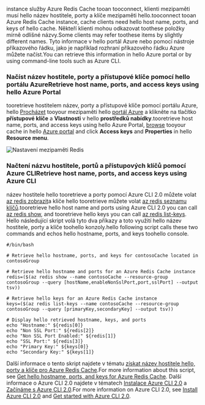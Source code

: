 <span data-ttu-id="83c5e-101">instance služby Azure Redis Cache tooan tooconnect, klienti mezipaměti musí hello název hostitele, porty a klíče mezipaměti hello.</span><span class="sxs-lookup"><span data-stu-id="83c5e-101">tooconnect tooan Azure Redis Cache instance, cache clients need hello host name, ports, and keys of hello cache.</span></span> <span data-ttu-id="83c5e-102">Někteří klienti mohou odkazovat toothese položky mírně odlišné názvy.</span><span class="sxs-lookup"><span data-stu-id="83c5e-102">Some clients may refer toothese items by slightly different names.</span></span> <span data-ttu-id="83c5e-103">Tyto informace v hello portál Azure nebo pomocí nástroje příkazového řádku, jako je například rozhraní příkazového řádku Azure můžete načíst.</span><span class="sxs-lookup"><span data-stu-id="83c5e-103">You can retrieve this information in hello Azure portal or by using command-line tools such as Azure CLI.</span></span>

### <a name="retrieve-host-name-ports-and-access-keys-using-hello-azure-portal"></a><span data-ttu-id="83c5e-104">Načíst název hostitele, porty a přístupové klíče pomocí hello portálu Azure</span><span class="sxs-lookup"><span data-stu-id="83c5e-104">Retrieve host name, ports, and access keys using hello Azure Portal</span></span>
<span data-ttu-id="83c5e-105">tooretrieve hostitelem název, porty a přístupové klíče pomocí portálu Azure, hello [Procházet](../articles/redis-cache/cache-configure.md#configure-redis-cache-settings) tooyour mezipaměti hello [portál Azure](https://portal.azure.com) a klikněte na tlačítko **přístupové klíče** a  **Vlastnosti** v hello **prostředků nabídky**.</span><span class="sxs-lookup"><span data-stu-id="83c5e-105">tooretrieve host name, ports, and access keys using hello Azure Portal, [browse](../articles/redis-cache/cache-configure.md#configure-redis-cache-settings) tooyour cache in hello [Azure portal](https://portal.azure.com) and click **Access keys** and **Properties** in hello **Resource menu**.</span></span> 

![Nastavení mezipaměti Redis](media/redis-cache-access-keys/redis-cache-hostname-ports-keys.png)

### <a name="retrieve-host-name-ports-and-access-keys-using-azure-cli"></a><span data-ttu-id="83c5e-107">Načtení názvu hostitele, portů a přístupových klíčů pomocí Azure CLI</span><span class="sxs-lookup"><span data-stu-id="83c5e-107">Retrieve host name, ports, and access keys using Azure CLI</span></span>
<span data-ttu-id="83c5e-108">název hostitele hello tooretrieve a porty pomocí Azure CLI 2.0 můžete volat [az redis zobrazit](https://docs.microsoft.com/cli/azure/redis#show)a klíče hello tooretrieve můžete volat [az redis seznamu klíčů](https://docs.microsoft.com/cli/azure/redis#list-keys).</span><span class="sxs-lookup"><span data-stu-id="83c5e-108">tooretrieve hello host name and ports using Azure CLI 2.0 you can call [az redis show](https://docs.microsoft.com/cli/azure/redis#show), and tooretrieve hello keys you can call [az redis list-keys](https://docs.microsoft.com/cli/azure/redis#list-keys).</span></span> <span data-ttu-id="83c5e-109">Hello následující skript volá tyto dva příkazy a toto využití hello název hostitele, porty a klíče toohello konzoly.</span><span class="sxs-lookup"><span data-stu-id="83c5e-109">hello following script calls these two commands and echos hello hostname, ports, and keys toohello console.</span></span>

```azurecli
#/bin/bash

# Retrieve hello hostname, ports, and keys for contosoCache located in contosoGroup

# Retrieve hello hostname and ports for an Azure Redis Cache instance
redis=($(az redis show --name contosoCache --resource-group contosoGroup --query [hostName,enableNonSslPort,port,sslPort] --output tsv))

# Retrieve hello keys for an Azure Redis Cache instance
keys=($(az redis list-keys --name contosoCache --resource-group contosoGroup --query [primaryKey,secondaryKey] --output tsv))

# Display hello retrieved hostname, keys, and ports
echo "Hostname:" ${redis[0]}
echo "Non SSL Port:" ${redis[2]}
echo "Non SSL Port Enabled:" ${redis[1]}
echo "SSL Port:" ${redis[3]}
echo "Primary Key:" ${keys[0]}
echo "Secondary Key:" ${keys[1]}
```

<span data-ttu-id="83c5e-110">Další informace o tento skript najdete v tématu [získat název hostitele hello, porty a klíče pro Azure Redis Cache](../articles/redis-cache/scripts/cache-keys-ports.md).</span><span class="sxs-lookup"><span data-stu-id="83c5e-110">For more information about this script, see [Get hello hostname, ports, and keys for Azure Redis Cache](../articles/redis-cache/scripts/cache-keys-ports.md).</span></span> <span data-ttu-id="83c5e-111">Další informace o Azure CLI 2.0 najdete v tématech [Instalace Azure CLI 2.0](https://docs.microsoft.com/cli/azure/install-azure-cli) a [Začínáme s Azure CLI 2.0](https://docs.microsoft.com/cli/azure/get-started-with-azure-cli).</span><span class="sxs-lookup"><span data-stu-id="83c5e-111">For more information on Azure CLI 2.0, see [Install Azure CLI 2.0](https://docs.microsoft.com/cli/azure/install-azure-cli) and [Get started with Azure CLI 2.0](https://docs.microsoft.com/cli/azure/get-started-with-azure-cli).</span></span>
